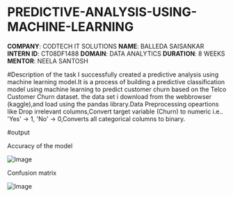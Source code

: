 # PREDICTIVE-ANALYSIS-USING-MACHINE-LEARNING
**COMPANY**: CODTECH IT SOLUTIONS
**NAME**: BALLEDA SAISANKAR
**INTERN ID**: CT08DF1488
**DOMAIN**: DATA ANALYTICS
**DURATION**: 8 WEEKS
**MENTOR**: NEELA SANTOSH

#Description of the task
I successfully created a predictive analysis using machine learning model.It is a process of building a predictive classification model using machine learning to predict customer churn based on the Telco Customer Churn dataset. the data set i download from the webbrowser (kaggle),and load using the pandas library.Data Preprocessing opeartions like Drop irrelevant columns,Convert target variable (Churn) to numeric i.e.. 'Yes' -> 1, 'No' -> 0,Converts all categorical columns to binary.


#output

Accuracy of the model

![Image](https://github.com/user-attachments/assets/13d5b35b-ec7b-4226-8b80-1cb0dfa0727e)



Confusion matrix

![Image](https://github.com/user-attachments/assets/33c31870-cea1-46b1-b770-67efc7c2f0f2)
